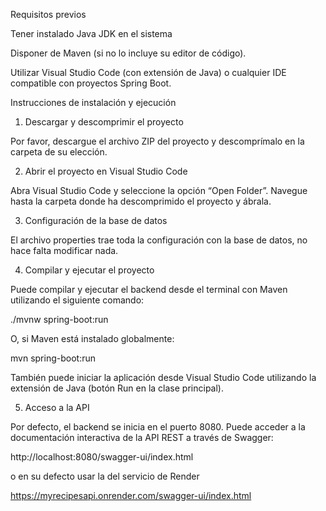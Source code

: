 Requisitos previos

Tener instalado Java JDK en el sistema

Disponer de Maven (si no lo incluye su editor de código).

Utilizar Visual Studio Code (con extensión de Java) o cualquier IDE compatible con proyectos Spring Boot.

Instrucciones de instalación y ejecución
1. Descargar y descomprimir el proyecto

Por favor, descargue el archivo ZIP del proyecto y descomprímalo en la carpeta de su elección.

2. Abrir el proyecto en Visual Studio Code

Abra Visual Studio Code y seleccione la opción “Open Folder”. Navegue hasta la carpeta donde ha descomprimido el proyecto y ábrala.

3. Configuración de la base de datos

El archivo properties trae toda la configuración con la base de datos, no hace falta modificar nada.

4. Compilar y ejecutar el proyecto

Puede compilar y ejecutar el backend desde el terminal con Maven utilizando el siguiente comando:

./mvnw spring-boot:run

O, si Maven está instalado globalmente:

mvn spring-boot:run

También puede iniciar la aplicación desde Visual Studio Code utilizando la extensión de Java (botón Run en la clase principal).

5. Acceso a la API

Por defecto, el backend se inicia en el puerto 8080. Puede acceder a la documentación interactiva de la API REST a través de Swagger:

http://localhost:8080/swagger-ui/index.html

o en su defecto usar la del servicio de Render

https://myrecipesapi.onrender.com/swagger-ui/index.html
